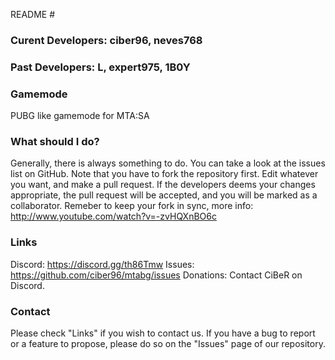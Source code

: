  README #

### Curent Developers: ciber96, neves768 ###

### Past Developers: L, expert975, 1B0Y

### Gamemode ###
PUBG like gamemode for MTA:SA

### What should I do? ###
Generally, there is always something to do. You can take a look at the issues list on GitHub. Note that you have to fork the repository first. Edit whatever you want, and make a pull request. If the developers deems your changes appropriate, the pull request will be accepted, and you will be marked as a collaborator.
Remeber to keep your fork in sync, more info: http://www.youtube.com/watch?v=-zvHQXnBO6c

### Links ###
Discord: https://discord.gg/th86Tmw
Issues: https://github.com/ciber96/mtabg/issues
Donations: Contact CiBeR on Discord.

### Contact ###
Please check "Links" if you wish to contact us. If you have a bug to report or a feature to propose, please do so on the "Issues" page of our repository.
